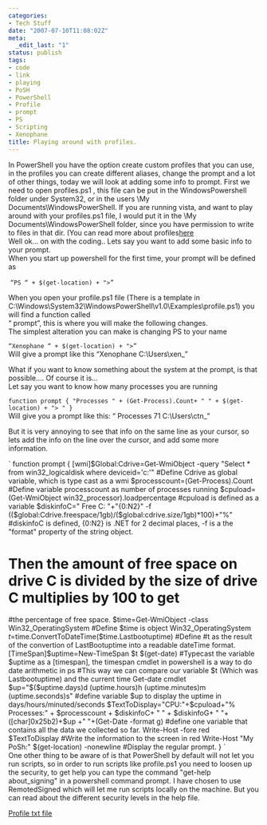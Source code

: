 ```yaml
---
categories:
- Tech Stuff
date: "2007-07-10T11:08:02Z"
meta:
  _edit_last: "1"
status: publish
tags:
- code
- link
- playing
- PoSH
- PowerShell
- Profile
- prompt
- PS
- Scripting
- Xenophane
title: Playing around with profiles.
---
```

In PowerShell you have the option create custom profiles that you can use, in the profiles you can create different aliases, change the prompt and a lot of other things, today we will look at adding some info to prompt. First we need to open profiles.ps1 , this file can be put in the WindowsPowershell folder under System32, or in the users \My Documents\WindowsPowerShell. If you are running vista, and want to play around with your profiles.ps1 file, I would put it in the \My Documents\WindowsPowerShell folder, since you have permission to write to files in that dir. (You can read more about profiles[here](http://pshell.info/basics/133/customizing-powershell-with-a-profile/)  
Well ok… on with the coding.. Lets say you want to add some basic info to your prompt.  
When you start up powershell for the first time, your prompt will be defined as

&nbsp;`“PS “ + $(get-location) + ">”`

When you open your profile.ps1 file (There is a template in C:\Windows\System32\WindowsPowerShell\v1.0\Examples\profile.ps1) you will find a function called  
“ prompt”, this is where you will make the following changes.  
The simplest alteration you can make is changing PS to your name

`“Xenophane “ + $(get-location) + ">” `  
Will give a prompt like this “Xenophane C:\Users\xen\_”

What if you want to know something about the system at the prompt, is that possible…. Of course it is…  
Let say you want to know how many processes you are running

`
function prompt
{
"Processes " + (Get-Process).Count+ " " + $(get-location) + "> "
}
`  
Will give you a prompt like this: “ Processes 71 C:\Users\ctn\_”

But it is very annoying to see that info on the same line as your cursor, so lets add the info on the line over the cursor, and add some more information.

`
function prompt
{
[wmi]$Global:Cdrive=Get-WmiObject -query "Select * from win32_logicaldisk where deviceid='c:'"
#Define Cdrive as global variable, which is type cast as a wmi
$processcount=(Get-Process).Count
#Define variable processcount as number of processes running
$cpuload=(Get-WmiObject win32_processor).loadpercentage
#cpuload is defined as a variable
$diskinfoC=" Free C: "+"{0:N2}" -f (($global:Cdrive.freespace/1gb)/($global:cdrive.size/1gb)*100)+"%"
#diskinfoC is defined, {0:N2} is .NET for 2 decimal places, -f is a the "format" property of the string object.
# Then the amount of free space on drive C is divided by the size of drive C multiplies by 100 to get
#the percentage of free space.
$time=Get-WmiObject -class Win32_OperatingSystem
#Define $time is object Win32_OperatingSystem
$t=$time.ConvertToDateTime($time.Lastbootuptime)
#Define #t as the result of the convertion of LastBootuptime into a readable dateTime format.
[TimeSpan]$uptime=New-TimeSpan $t $(get-date)
#Typecast the variable $uptime as a [timespan], the timespan cmdlet in powershell is a way to do date arithmetic in ps
#This way we can compare our variable $t (Which was Lastbootuptime) and the current time Get-date cmdlet
$up="$($uptime.days)d $($uptime.hours)h $($uptime.minutes)m $($uptime.seconds)s"
#define variable $up to display the uptime in days/hours/minuted/seconds
$TextToDisplay="CPU:"+$cpuload+"% Processes:" + $processcount + $diskinfoC+ " " + $diskinfoG+ " "+ ([char]0x25b2)+$up +" "+(Get-Date -format g)
#define one variable that contains all the data we collected so far.
Write-Host -fore red $TextToDisplay
#Write the information to the screen in red
Write-Host "My PoSh:" $(get-location) -nonewline
#Display the regular prompt.
}
`  
One other thing to be aware of is that PowerShell by default will not let you run scripts, so in order to run scripts like profile.ps1 you need to loosen up the security, to get help you can type the command "get-help about\_signing" in a powershell command prompt. I have chosen to use RemotedSigned which will let me run scripts locally on the machine. But you can read about the different security levels in the help file.

[Profile txt file](http://www.xipher.dk/assets/images/uploads/2007/07/profile-published.txt "Profile txt file")

